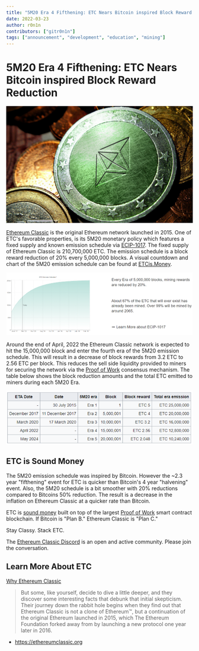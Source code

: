 ```yaml
---
title: "5M20 Era 4 Fifthening: ETC Nears Bitcoin inspired Block Reward Reduction"
date: 2022-03-23
author: r0n1n
contributors: ["gitr0n1n"]
tags: ["announcement", "development", "education", "mining"]
---
```


# 5M20 Era 4 Fifthening: ETC Nears Bitcoin inspired Block Reward Reduction

![5M20 is Ethereum Classic's Monetary Policy](./etc-5m20.png)

[Ethereum Classic](https://ethereumclassic.org/why-classic) is the original Ethereum network launched in 2015. One of ETC's favorable properties, is its 5M20 monetary policy which features a fixed supply and known emission schedule via [ECIP-1017](https://ecips.ethereumclassic.org/ECIPs/ecip-1017). The fixed supply of Ethereum Classic is 210,700,000 ETC. The emission schedule is a block reward reduction of 20% every 5,000,000 blocks. A visual countdown and chart of the 5M20 emission schedule can be found at [ETCis.Money](https://etcis.money).

![5M20 Emission Schedule](./etc-5m20-emission-schedule.png)

Around the end of April, 2022 the Ethereum Classic network is expected to hit the 15,000,000 block and enter the fourth era of the 5M20 emission schedule. This will result in a decrease of block rewards from 3.2 ETC to 2.56 ETC per block. This reduces the sell side liquidity provided to miners for securing the network via the [Proof of Work](https://ethereumclassic.org/why-classic/proof-of-work) consensus mechanism. The table below shows the block reduction amounts and the total ETC emitted to miners during each 5M20 Era.

![Ethereum Classic will have Bitcoin level inflation by 2032](./etc-bitcoin-inspired-block-reward-reduction.png)

## ETC is Sound Money

The 5M20 emission schedule was inspired by Bitcoin. However the ~2.3 year "fifthening" event for ETC is quicker than Bitcoin's 4 year "halvening" event. Also, the 5M20 schedule is a bit smoother with 20% reductions compared to Bitcoins 50% reduction. The result is a decrease in the inflation on Ethereum Classic at a quicker rate than Bitcoin.

ETC is [sound money](https://ethereumclassic.org/why-classic/sound-money) built on top of the largest [Proof of Work](https://ethereumclassic.org/why-classic/proof-of-work) smart contract blockchain. If Bitcoin is "Plan B." Ethereum Classic is "Plan C."

Stay Classy. Stack ETC.

The [Ethereum Classic Discord](https://ethereumclassic.org/discord) is an open and active community. Please join the conversation.

## Learn More About ETC

[Why Ethereum Classic](https://ethereumclassic.org/why-classic)

> But some, like yourself, decide to dive a little deeper, and they discover some interesting facts that debunk that initial skepticism. Their journey down the rabbit hole begins when they find out that Ethereum Classic is not a clone of Ethereum™, but a continuation of the original Ethereum launched in 2015, which The Ethereum Foundation forked away from by launching a new protocol one year later in 2016.

* https://ethereumclassic.org

